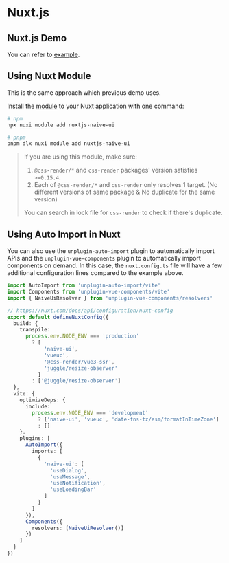 # Nuxt.js

## Nuxt.js Demo

You can refer to [example](https://github.com/07akioni/naive-ui-nuxt-demo).

## Using Nuxt Module

This is the same approach which previous demo uses.

Install the [module](https://github.com/07akioni/nuxtjs-naive-ui) to your Nuxt application with one command:

```bash
# npm
npx nuxi module add nuxtjs-naive-ui

# pnpm
pnpm dlx nuxi module add nuxtjs-naive-ui
```

> If you are using this module, make sure:
>
> 1. `@css-render/*` and `css-render` packages' version satisfies `>=0.15.4`.
> 2. Each of `@css-render/*` and `css-render` only resolves 1 target. (No different versions of same package & No duplicate for the same version)
>
> You can search in lock file for `css-render` to check if there's duplicate.

## Using Auto Import in Nuxt

You can also use the `unplugin-auto-import` plugin to automatically import APIs and the `unplugin-vue-components` plugin to automatically import components on demand. In this case, the `nuxt.config.ts` file will have a few additional configuration lines compared to the example above.

```ts
import AutoImport from 'unplugin-auto-import/vite'
import Components from 'unplugin-vue-components/vite'
import { NaiveUiResolver } from 'unplugin-vue-components/resolvers'

// https://nuxt.com/docs/api/configuration/nuxt-config
export default defineNuxtConfig({
  build: {
    transpile:
      process.env.NODE_ENV === 'production'
        ? [
            'naive-ui',
            'vueuc',
            '@css-render/vue3-ssr',
            'juggle/resize-observer'
          ]
        : ['@juggle/resize-observer']
  },
  vite: {
    optimizeDeps: {
      include:
        process.env.NODE_ENV === 'development'
          ? ['naive-ui', 'vueuc', 'date-fns-tz/esm/formatInTimeZone']
          : []
    },
    plugins: [
      AutoImport({
        imports: [
          {
            'naive-ui': [
              'useDialog',
              'useMessage',
              'useNotification',
              'useLoadingBar'
            ]
          }
        ]
      }),
      Components({
        resolvers: [NaiveUiResolver()]
      })
    ]
  }
})
```
